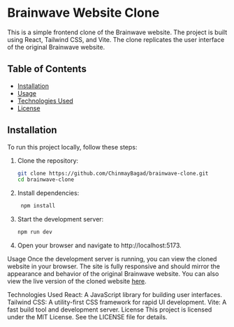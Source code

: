# Brainwave Website Clone

This is a simple frontend clone of the Brainwave website. The project is built using React, Tailwind CSS, and Vite. The clone replicates the user interface of the original Brainwave website.

## Table of Contents

- [Installation](#installation)
- [Usage](#usage)
- [Technologies Used](#technologies-used)
- [License](#license)

## Installation

To run this project locally, follow these steps:

1. Clone the repository:
   ```sh
   git clone https://github.com/ChinmayBagad/brainwave-clone.git
   cd brainwave-clone
   ```
2. Install dependencies:
   ```sh
    npm install
   ```
3. Start the development server:

   ```sh
   npm run dev
   ```

4. Open your browser and navigate to http://localhost:5173.

Usage
Once the development server is running, you can view the cloned website in your browser. The site is fully responsive and should mirror the appearance and behavior of the original Brainwave website. You can also view the live version of the cloned website [here]([https://github.com/ChinmayBagad/brain_wave](https://chinmaybagad.github.io/brain_wave/)).

Technologies Used
React: A JavaScript library for building user interfaces.
Tailwind CSS: A utility-first CSS framework for rapid UI development.
Vite: A fast build tool and development server.
License
This project is licensed under the MIT License. See the LICENSE file for details.
